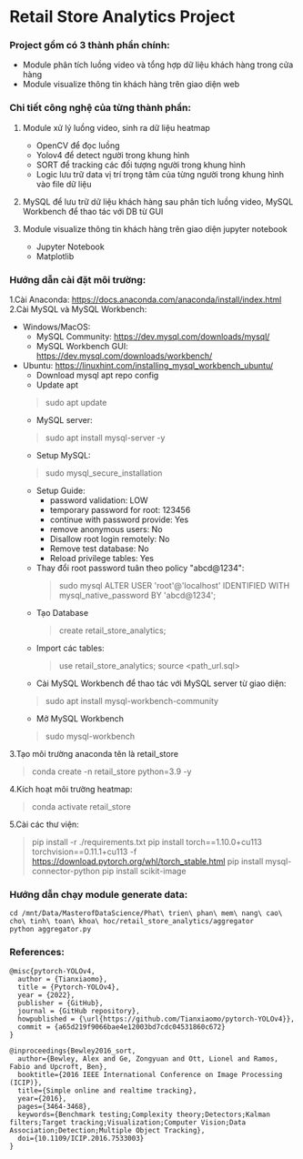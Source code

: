 # Retail Store Analytics Project
### Project gồm có 3 thành phần chính:
- Module phân tích luồng video và tổng hợp dữ liệu khách hàng trong cửa hàng
- Module visualize thông tin khách hàng trên giao diện web

### Chi tiết công nghệ của từng thành phần:

1. Module xử lý luồng video, sinh ra dữ liệu heatmap 
    - OpenCV để đọc luồng 
    - Yolov4 để detect người trong khung hình 
    - SORT để tracking các đối tượng người trong khung hình 
    - Logic lưu trữ data vị trí trọng tâm của từng người trong khung hình vào file dữ liệu 

2. MySQL để lưu trữ dữ liệu khách hàng sau phân tích luồng video, MySQL Workbench để thao tác với DB từ GUI 
 
3. Module visualize thông tin khách hàng trên giao diện jupyter notebook
    - Jupyter Notebook
    - Matplotlib
    
### Hướng dẫn cài đặt môi trường:
1.Cài Anaconda: https://docs.anaconda.com/anaconda/install/index.html
2.Cài MySQL và MySQL Workbench: 
- Windows/MacOS: 
    - MySQL Community: https://dev.mysql.com/downloads/mysql/
    - MySQL Workbench GUI: https://dev.mysql.com/downloads/workbench/ 
- Ubuntu: https://linuxhint.com/installing_mysql_workbench_ubuntu/
    - Download mysql apt repo config
    - Update apt 
    > sudo apt update
    - MySQL server: 
    > sudo apt install mysql-server -y
    - Setup MySQL: 
    > sudo mysql_secure_installation
    - Setup Guide:
        - password validation: LOW
        - temporary password for root: 123456
        - continue with password provide: Yes
        - remove anonymous users: No
        - Disallow root login remotely: No
        - Remove test database: No
        - Reload privilege tables: Yes
    - Thay đổi root password tuân theo policy "abcd@1234":
        > sudo mysql 
        > ALTER USER 'root'@'localhost' IDENTIFIED WITH mysql_native_password BY 'abcd@1234';
    - Tạo Database                  
        > create retail_store_analytics;
    - Import các tables:
        > use retail_store_analytics;
        > source <path_url.sql>
    - Cài MySQL Workbench để thao tác với MySQL server từ giao diện:
    > sudo apt install mysql-workbench-community
    - Mở MySQL Workbench
    > sudo mysql-workbench

3.Tạo môi trường anaconda tên là retail_store
  > conda create -n retail_store python=3.9 -y
    
4.Kích hoạt môi trường heatmap: 
  > conda activate retail_store 

5.Cài các thư viện:
  > pip install -r ./requirements.txt
  > pip install torch==1.10.0+cu113 torchvision==0.11.1+cu113 -f https://download.pytorch.org/whl/torch_stable.html
  > pip install mysql-connector-python
  > pip install scikit-image 

### Hướng dẫn chạy module generate data:
```
cd /mnt/Data/MasterofDataScience/Phat\ trien\ phan\ mem\ nang\ cao\ cho\ tinh\ toan\ khoa\ hoc/retail_store_analytics/aggregator   
python aggregator.py

```



### References:
```
@misc{pytorch-YOLOv4,
  author = {Tianxiaomo},
  title = {Pytorch-YOLOv4},
  year = {2022},
  publisher = {GitHub},
  journal = {GitHub repository},
  howpublished = {\url{https://github.com/Tianxiaomo/pytorch-YOLOv4}},
  commit = {a65d219f9066bae4e12003bd7cdc04531860c672}
}
```

```
@inproceedings{Bewley2016_sort,
  author={Bewley, Alex and Ge, Zongyuan and Ott, Lionel and Ramos, Fabio and Upcroft, Ben},
  booktitle={2016 IEEE International Conference on Image Processing (ICIP)},
  title={Simple online and realtime tracking},
  year={2016},
  pages={3464-3468},
  keywords={Benchmark testing;Complexity theory;Detectors;Kalman filters;Target tracking;Visualization;Computer Vision;Data Association;Detection;Multiple Object Tracking},
  doi={10.1109/ICIP.2016.7533003}
}
```